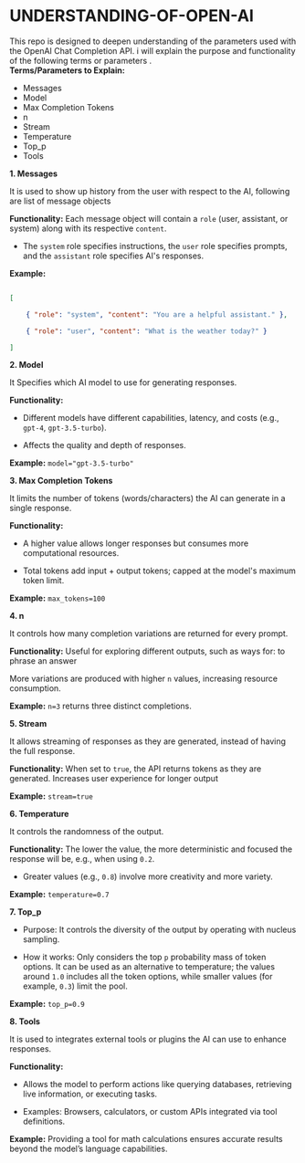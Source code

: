 # UNDERSTANDING-OF-OPEN-AI
 This repo is designed to deepen  understanding of the parameters used with the OpenAI Chat Completion API. i will explain the purpose and functionality of the following terms or parameters .  
 **Terms/Parameters to Explain:** 
 - Messages
 - Model
 - Max Completion Tokens
 - n
 - Stream
 - Temperature
 - Top_p
 - Tools

**1. Messages**

It is used to show up history from the user with respect to the AI, following are list of message objects

**Functionality:**   Each message object will contain a `role` (user, assistant, or system) along with its respective `content`.

- The `system` role specifies instructions, the `user` role specifies prompts, and the `assistant` role specifies AI's responses.

**Example:**

  ```json

  [

      { "role": "system", "content": "You are a helpful assistant." },

      { "role": "user", "content": "What is the weather today?" }

  ]

  ```

**2. Model**

It Specifies which AI model to use for generating responses.

**Functionality:**  

  - Different models have different capabilities, latency, and costs (e.g., `gpt-4`, `gpt-3.5-turbo`).

  - Affects the quality and depth of responses.

 **Example:** `model="gpt-3.5-turbo"`


**3. Max Completion Tokens**

It limits the number of tokens (words/characters) the AI can generate in a single response.

**Functionality:**  

  - A higher value allows longer responses but consumes more computational resources.

- Total tokens add input + output tokens; capped at the model's maximum token limit.

**Example:** `max_tokens=100`


**4. n**

It controls how many completion variations are returned for every prompt.

**Functionality:**  Useful for exploring different outputs, such as ways for: to phrase an answer

  More variations are produced with higher `n` values, increasing resource consumption.

**Example:** `n=3` returns three distinct completions.


**5. Stream**

It allows streaming of responses as they are generated, instead of having the full response.

**Functionality:**  When set to `true`, the API returns tokens as they are generated. Increases user experience for longer output

**Example:** `stream=true`


**6. Temperature**

It controls the randomness of the output.

**Functionality:**  The lower the value, the more deterministic and focused the response will be, e.g., when using `0.2`.

- Greater values (e.g., `0.8`) involve more creativity and more variety.

**Example:** `temperature=0.7`


 **7. Top_p**

- Purpose: It controls the diversity of the output by operating with nucleus sampling.

- How it works:  Only considers the top `p` probability mass of token options. It can be used as an alternative to temperature; the values around `1.0` includes all the token options, while smaller values (for example, `0.3`) limit the pool.

**Example:** `top_p=0.9`


**8. Tools**

It is used to integrates external tools or plugins the AI can use to enhance responses.

**Functionality:**  

  - Allows the model to perform actions like querying databases, retrieving live information, or executing tasks.

  - Examples: Browsers, calculators, or custom APIs integrated via tool definitions.

 **Example:** Providing a tool for math calculations ensures accurate results beyond the model’s language capabilities.


